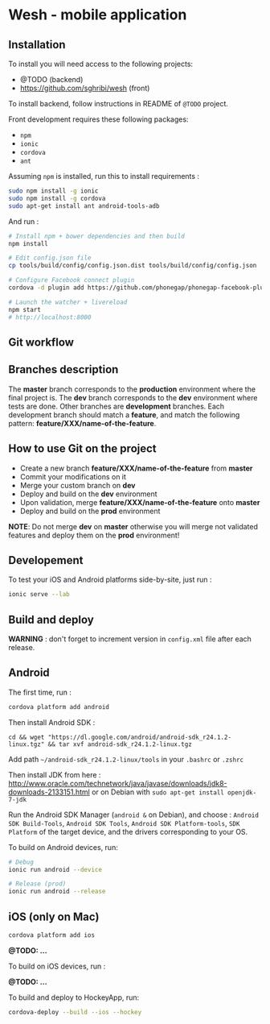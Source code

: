 # Wesh - mobile application

## Installation

To install you will need access to the following projects:

 * @TODO (backend)
 * https://github.com/sghribi/wesh (front)
 
To install backend, follow instructions in README of `@TODO` project.

Front development requires these following packages:

 * `npm`
 * `ionic`
 * `cordova`
 * `ant`

Assuming `npm` is installed, run this to install requirements :

``` bash
sudo npm install -g ionic
sudo npm install -g cordova
sudo apt-get install ant android-tools-adb
```

And run :

``` bash
# Install npm + bower dependencies and then build
npm install

# Edit config.json file
cp tools/build/config/config.json.dist tools/build/config/config.json

# Configure Facebook connect plugin
cordova -d plugin add https://github.com/phonegap/phonegap-facebook-plugin.git --variable APP_ID="@TODO" --variable APP_NAME="Wesh"

# Launch the watcher + livereload
npm start
# http://localhost:8000
```

## Git workflow

Branches description
--------------------

The **master** branch corresponds to the **production** environment where the final project is.
The **dev** branch corresponds to the **dev** environment where tests are done.
Other branches are **development** branches. Each development branch should match a **feature**, and match the following
pattern: **feature/XXX/name-of-the-feature**.

How to use Git on the project
-----------------------------

- Create a new branch **feature/XXX/name-of-the-feature** from **master**
- Commit your modifications on it
- Merge your custom branch on **dev**
- Deploy and build on the **dev** environment
- Upon validation, merge **feature/XXX/name-of-the-feature** onto **master**
- Deploy and build on the **prod** environment

**NOTE**: Do not merge **dev** on **master** otherwise you will merge not validated features and deploy them on
the **prod** environment!

## Developement

To test your iOS and Android platforms side-by-site, just run :

``` bash
ionic serve --lab
```

## Build and deploy

**WARNING** : don't forget to increment version in `config.xml` file after each release.

Android
-------

The first time, run :

``` bash
cordova platform add android
```

Then install Android SDK :

```
cd && wget "https://dl.google.com/android/android-sdk_r24.1.2-linux.tgz" && tar xvf android-sdk_r24.1.2-linux.tgz
```
Add path `~/android-sdk_r24.1.2-linux/tools` in your `.bashrc` or `.zshrc`

Then install JDK from here : http://www.oracle.com/technetwork/java/javase/downloads/jdk8-downloads-2133151.html or on Debian with `sudo apt-get install openjdk-7-jdk`

Run the Android SDK Manager (`android &` on Debian), and choose : `Android SDK Build-Tools`, `Android SDK Tools`, `Android SDK Platform-tools`, `SDK Platform` of the target device, and the drivers corresponding to your OS.

To build on Android devices, run:

``` bash
# Debug
ionic run android --device

# Release (prod)
ionic run android --release
```


iOS (only on Mac)
-----------------

``` bash
cordova platform add ios
```

**@TODO: ...**

To build on iOS devices, run :

**@TODO: ...**

To build and deploy to HockeyApp, run:

``` bash
cordova-deploy --build --ios --hockey
```
